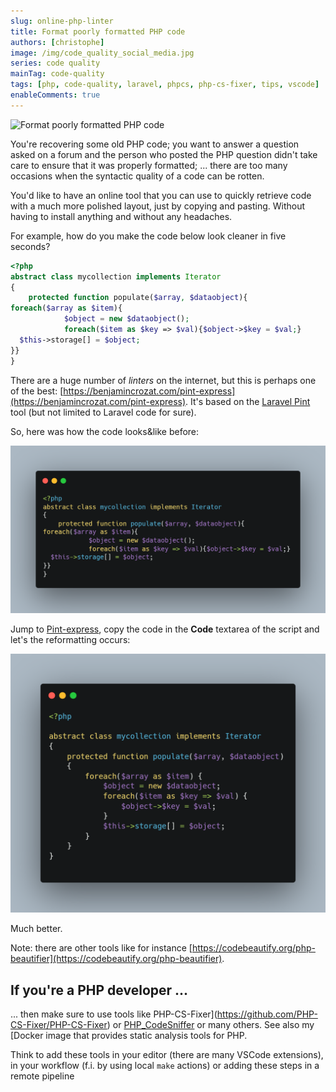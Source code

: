 ```yaml
---
slug: online-php-linter
title: Format poorly formatted PHP code
authors: [christophe]
image: /img/code_quality_social_media.jpg
series: code quality
mainTag: code-quality
tags: [php, code-quality, laravel, phpcs, php-cs-fixer, tips, vscode]
enableComments: true
---
```

![Format poorly formatted PHP code](/img/code_quality_banner.jpg)

You're recovering some old PHP code; you want to answer a question asked on a forum and the person who posted the PHP question didn't take care to ensure that it was properly formatted; ... there are too many occasions when the syntactic quality of a code can be rotten.

You'd like to have an online tool that you can use to quickly retrieve code with a much more polished layout, just by copying and pasting. Without having to install anything and without any headaches.

For example, how do you make the code below look cleaner in five seconds?

<Snippet filename="my_collection.php">

```php
<?php
abstract class mycollection implements Iterator
{
    protected function populate($array, $dataobject){
foreach($array as $item){
            $object = new $dataobject();
            foreach($item as $key => $val){$object->$key = $val;}
  $this->storage[] = $object;
}}
}
```

</Snippet>

<!-- truncate -->

There are a huge number of *linters* on the internet, but this is perhaps one of the best:  [https://benjamincrozat.com/pint-express](https://benjamincrozat.com/pint-express). It's based on the [Laravel Pint](https://laravel.com/docs/11.x/pint) tool (but not limited to Laravel code for sure).

So, here was how the code looks&like before:

![Correctly formatted PHP code](./images/before.png)

Jump to [Pint-express](https://benjamincrozat.com/pint-express), copy the code in the **Code** textarea of the script and let's the reformatting occurs:

![Correctly formatted PHP code](./images/after.png)

Much better.

Note: there are other tools like for instance [https://codebeautify.org/php-beautifier](https://codebeautify.org/php-beautifier).

## If you're a PHP developer ...

... then make sure to use tools like <Link to="/blog/php-jakzal-phpqa">PHP-CS-Fixer](https://github.com/PHP-CS-Fixer/PHP-CS-Fixer) or [PHP_CodeSniffer](https://github.com/squizlabs/PHP_CodeSniffer) or many others. See also my [Docker image that provides static analysis tools for PHP</Link>.

Think to add these tools in your editor (there are many VSCode extensions), in your workflow (f.i. by using local `make` actions) or adding these steps in a remote pipeline
